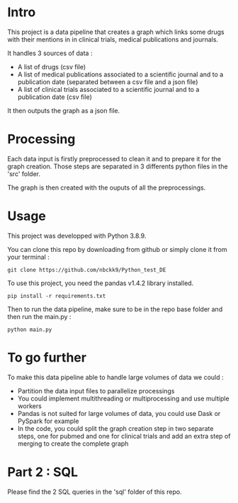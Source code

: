 # Intro

This project is a data pipeline that creates a graph which links some drugs with their mentions in in clinical trials, medical publications and journals.

It handles 3 sources of data : 
* A list of drugs (csv file)
* A list of medical publications associated to a scientific journal and to a publication date (separated between a csv file and a json file)
* A list of clinical trials associated to a scientific journal and to a publication date (csv file) 

It then outputs the graph as a json file.    

# Processing

Each data input is firstly preprocessed to clean it and to prepare it for the graph creation. 
Those steps are separated in 3 differents python files in the 'src' folder. 

The graph is then created with the ouputs of all the preprocessings. 


# Usage

This project was developped with Python 3.8.9.

You can clone this repo by downloading from github or simply clone it from your terminal : 

```git clone https://github.com/nbckk9/Python_test_DE```

To use this project, you need the pandas v1.4.2 library installed.

```pip install -r requirements.txt```

Then to run the data pipeline, make sure to be in the repo base folder and then run the main.py : 

```python main.py```


# To go further 

To make this data pipeline able to handle large volumes of data we could : 
* Partition the data input files to parallelize processings
* You could implement multithreading or multiprocessing and use multiple workers
* Pandas is not suited for large volumes of data, you could use Dask or PySpark for example
* In the code, you could split the graph creation step in two separate steps, one for pubmed and one for clinical trials and add an extra step of merging to create the complete graph

# Part 2 : SQL

Please find the 2 SQL queries in the 'sql' folder of this repo.

